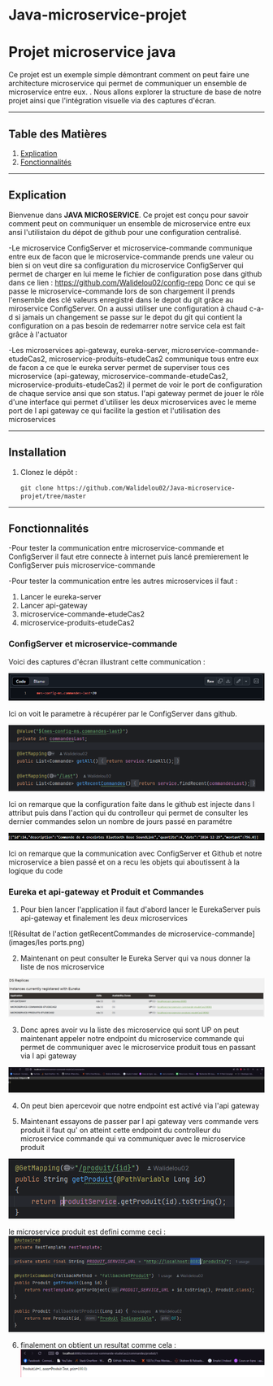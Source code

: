 # Java-microservice-projet
# Projet microservice java

Ce projet est un exemple simple démontrant comment on peut faire une architecture microservice qui permet de communiquer un ensemble de microservice entre eux.
. Nous allons explorer la structure de base de notre projet ainsi que l'intégration visuelle via des captures d'écran.

---

## Table des Matières
1. [Explication](#introduction)
2. [Fonctionnalités](#fonctionnalités)

---

## Explication

Bienvenue dans **JAVA MICROSERVICE**. Ce projet est conçu pour savoir comment peut on communiquer un ensemble de microservice entre eux ansi l'utilistaion du dépot de github pour une configuration centralisé.

-Le microservice ConfigServer et microservice-commande communique entre eux de facon que le microservice-commande prends une valeur ou bien si on veut dire sa configuration du microservice ConfigServer qui permet
de charger en lui meme le fichier de configuration pose dans github dans ce lien :
https://github.com/Walidelou02/config-repo
Donc ce qui se passe le microservice-commande lors de son chargement il prends l'ensemble des clé valeurs enregistré dans le depot du git grâce au miroservice ConfigServer.
On a aussi utiliser une configuration à chaud c-a-d si jamais un changement se passe sur le depot du git qui contient la configuration on a pas besoin de redemarrer notre service
cela est fait grâce à l'actuator

-Les microservices  api-gateway, eureka-server, microservice-commande-etudeCas2, microservice-produits-etudeCas2 communique tous entre eux
de facon a ce que le eureka server permet de superviser tous ces microservice (api-gateway, microservice-commande-etudeCas2, microservice-produits-etudeCas2)
il permet de voir le port de configuration de chaque service ansi que son status.
l'api gateway permet de jouer le rôle d'une interface qui permet d'utiliser les deux microservices avec le meme port de l api gateway ce qui facilite la gestion et l'utilisation des microservices

---

## Installation

1. Clonez le dépôt :
   ```
   git clone https://github.com/Walidelou02/Java-microservice-projet/tree/master
   ```

---

## Fonctionnalités
-Pour tester la communication entre microservice-commande et ConfigServer il faut etre connecte à internet puis lancé premierement le ConfigServer puis microservice-commande

-Pour tester la communication entre les autres microservices il faut :
1) Lancer le eureka-server
2) Lancer api-gateway
3) microservice-commande-etudeCas2
4) microservice-produits-etudeCas2

### ConfigServer et microservice-commande
Voici des captures d'écran illustrant cette communication :

![Configuration prise du depôt de github](images/githubParameter.png)

Ici on voit le parametre à récupérer par le ConfigServer dans github.

![Controlleur de microservice-commande](images/ControllerGithubParameterAndFunctionUsingIt.png)

Ici on remarque que la configuration faite dans le github est injecte dans l attribut puis dans l'action qui du controlleur qui permet de consulter les dernier commandes selon un nombre de jours passé en paramétre

![Résultat de l'action getRecentCommandes de microservice-commande](images/ResultOfUseCase1.png)

Ici on remarque que la communication avec ConfigServer et Github et notre microservice a bien passé et on a recu les objets qui aboutissent à la logique du code

### Eureka et api-gateway et Produit et Commandes

1) Pour bien lancer l'application il faut d'abord lancer le EurekaServer puis api-gateway et finalement les deux microservices

![Résultat de l'action getRecentCommandes de microservice-commande](images/les ports.png)

2) Maintenant on peut consulter le Eureka Server qui va nous donner la liste de nos microservice

![Résultat de l'action getRecentCommandes de microservice-commande](images/eurekaScreen.png)

3) Donc apres avoir vu la liste des microservice qui sont UP on peut maintenant appeler notre endpoint du microservice commande qui permet de communiquer avec le microservice produit tous en passant via l api gateway

![Résultat de l'action getRecentCommandes de microservice-commande](images/apiGateWayAndCommands.png)

4) On peut bien apercevoir que notre endpoint est activé via l'api gateway

5) Maintenant essayons de passer par l api gateway vers commande vers produit
   il faut qu' on atteint cette endpoint du controlleur du microservice commande qui va communiquer avec le microservice produit 

![communicationWithOtherMicroserviceEndpoint.png](images%2FcommunicationWithOtherMicroserviceEndpoint.png)


le microservice produit est defini comme ceci :
![Résultat de l'action getRecentCommandes de microservice-commande](images/explication.png)


6) finalement on obtient un resultat comme cela :
   ![Résultat de l'action getRecentCommandes de microservice-commande](images/result.png)

